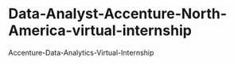 # Data-Analyst-Accenture-North-America-virtual-internship
Accenture-Data-Analytics-Virtual-Internship
